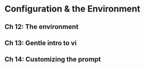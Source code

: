 # Configuration & the Environment

## Ch 12: The environment

## Ch 13: Gentle intro to vi

## Ch 14: Customizing the prompt

